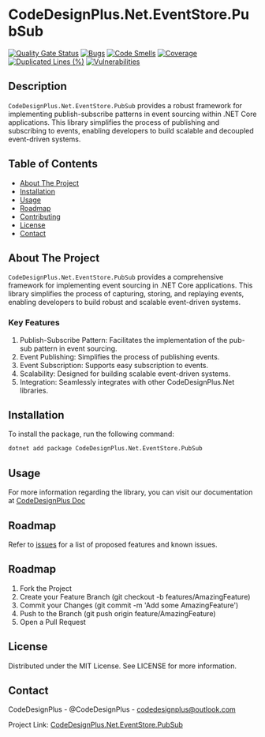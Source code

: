 # CodeDesignPlus.Net.EventStore.PubSub
[![Quality Gate Status](https://sonarcloud.io/api/project_badges/measure?project=CodeDesignPlus.Net.EventStore.PubSub&metric=alert_status)](https://sonarcloud.io/summary/new_code?id=CodeDesignPlus.Net.EventStore.PubSub)
[![Bugs](https://sonarcloud.io/api/project_badges/measure?project=CodeDesignPlus.Net.EventStore.PubSub&metric=bugs)](https://sonarcloud.io/summary/new_code?id=CodeDesignPlus.Net.EventStore.PubSub)
[![Code Smells](https://sonarcloud.io/api/project_badges/measure?project=CodeDesignPlus.Net.EventStore.PubSub&metric=code_smells)](https://sonarcloud.io/summary/new_code?id=CodeDesignPlus.Net.EventStore.PubSub)
[![Coverage](https://sonarcloud.io/api/project_badges/measure?project=CodeDesignPlus.Net.EventStore.PubSub&metric=coverage)](https://sonarcloud.io/summary/new_code?id=CodeDesignPlus.Net.EventStore.PubSub)
[![Duplicated Lines (%)](https://sonarcloud.io/api/project_badges/measure?project=CodeDesignPlus.Net.EventStore.PubSub&metric=duplicated_lines_density)](https://sonarcloud.io/summary/new_code?id=CodeDesignPlus.Net.EventStore.PubSub)
[![Vulnerabilities](https://sonarcloud.io/api/project_badges/measure?project=CodeDesignPlus.Net.EventStore.PubSub&metric=vulnerabilities)](https://sonarcloud.io/summary/new_code?id=CodeDesignPlus.Net.EventStore.PubSub)


## Description
`CodeDesignPlus.Net.EventStore.PubSub` provides a robust framework for implementing publish-subscribe patterns in event sourcing within .NET Core applications. This library simplifies the process of publishing and subscribing to events, enabling developers to build scalable and decoupled event-driven systems.

## Table of Contents
- [About The Project](#about-the-project)
- [Installation](#installation)
- [Usage](#usage)
- [Roadmap](#roadmap)
- [Contributing](#contributing)
- [License](#license)
- [Contact](#contact)

## About The Project
`CodeDesignPlus.Net.EventStore.PubSub` provides a comprehensive framework for implementing event sourcing in .NET Core applications. This library simplifies the process of capturing, storing, and replaying events, enabling developers to build robust and scalable event-driven systems.

### Key Features
1. Publish-Subscribe Pattern: Facilitates the implementation of the pub-sub pattern in event sourcing.
2. Event Publishing: Simplifies the process of publishing events.
3. Event Subscription: Supports easy subscription to events.
4. Scalability: Designed for building scalable event-driven systems.
5. Integration: Seamlessly integrates with other CodeDesignPlus.Net libraries.

## Installation
To install the package, run the following command:
```bash
dotnet add package CodeDesignPlus.Net.EventStore.PubSub
```

## Usage
For more information regarding the library, you can visit our documentation at [CodeDesignPlus Doc](https://doc.codedesignplus.com)

## Roadmap
Refer to [issues](https://github.com/codedesignplus/CodeDesignPlus.Net.Sdk/issues) for a list of proposed features and known issues.

## Roadmap
1. Fork the Project
2. Create your Feature Branch (git checkout -b features/AmazingFeature)
3. Commit your Changes (git commit -m 'Add some AmazingFeature')
4. Push to the Branch (git push origin feature/AmazingFeature)
5. Open a Pull Request

## License
Distributed under the MIT License. See LICENSE for more information.

## Contact
CodeDesignPlus - @CodeDesignPlus - codedesignplus@outlook.com

Project Link: [CodeDesignPlus.Net.EventStore.PubSub](https://github.com/codedesignplus/CodeDesignPlus.Net.Sdk/tree/main/packages/CodeDesignPlus.Net.EventStore.PubSub)
